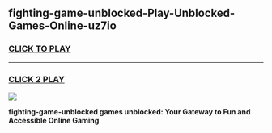 
## fighting-game-unblocked-Play-Unblocked-Games-Online-uz7io
<h3>
<a href="https://premium76.site?title=fighting-game-unblocked&ref=25A">CLICK TO PLAY</a></h3>
<hr>

<h3>
<a href="https://premium76.site?title=fighting-game-unblocked&ref=25A">CLICK 2 PLAY</a>
  
</h3>

<a href="https://premium76.site?title=fighting-game-unblocked&ref=25A"><img src="https://clearcache.store/games.png"></a>


**fighting-game-unblocked games unblocked: Your Gateway to Fun and Accessible Online Gaming**
